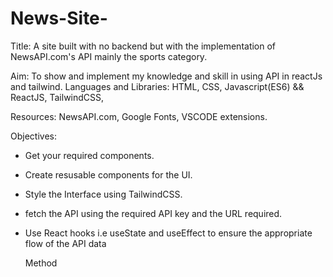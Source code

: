 # News-Site-
Title: A site built with no backend but with the implementation of NewsAPI.com's API mainly the sports category.

Aim: To show and implement my knowledge and skill in using API in reactJs and tailwind.
Languages and Libraries: HTML, CSS, Javascript(ES6) && ReactJS, TailwindCSS,  

Resources: NewsAPI.com, Google Fonts, VSCODE extensions.

Objectives:
- Get your required components.
- Create resusable components for the UI.
- Style the Interface using TailwindCSS.
- fetch the API using the required API key and the URL required.
- Use React hooks i.e useState and useEffect to ensure the appropriate flow of the API data

  Method
